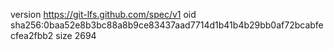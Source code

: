 version https://git-lfs.github.com/spec/v1
oid sha256:0baa52e8b3bc88a8b9ce83437aad7714d1b41b4b29bb0af72bcabfecfea2fbb2
size 2694
